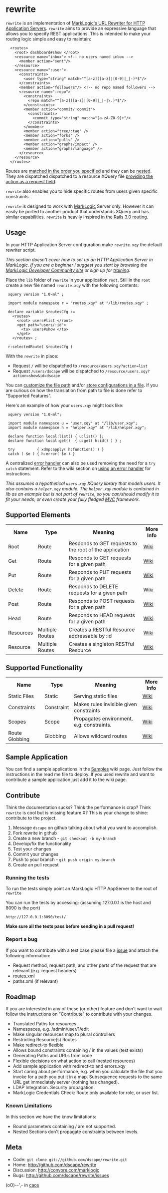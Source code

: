 # rewrite
`rewrite` is an implementation of [MarkLogic's URL Rewriter for HTTP Application Servers][11]. `rewrite` aims to provide an expressive language that allows you to specify REST applications. This is intended to make your routing logic simple and easy to maintain:

      <routes>
        <root> dashboard#show </root> 
        <resource name="inbox"> <!-- no users named inbox --> 
          <member action="sent"/> 
        </resource> 
        <resource name=":user"> 
          <constraints>  
            <user type="string" match="^[a-z]([a-z]|[0-9]|_|-)*$"/> 
          </constraints> 
          <member action="followers"/> <!-- no repo named followers --> 
          <resource name=":repo"> 
            <constraints>  
              <repo match="^[a-z]([a-z]|[0-9]|_|-|\.)*$"/> 
            </constraints> 
            <member action="commit/:commit"> 
              <constraints>  
                <commit type="string" match="[a-zA-Z0-9]+"/> 
              </constraints> 
            </member> 
            <member action="tree/:tag" /> 
            <member action="forks" /> 
            <member action="pulls" /> 
            <member action="graphs/impact" /> 
            <member action="graphs/language" /> 
          </resource> 
        </resource>
      </routes>

Routes are [matched in the order you specified][17] and they can be [nested][18]. They are dispatched dispatched to a resource XQuery file [providing the action as a request field][26]. 

`rewrite` also enables you to hide specific routes from users given specific constraints.

`rewrite` is designed to work with [MarkLogic][2] Server only. However it can easily be ported to another product that understands XQuery and has similar capabilities. `rewrite` is heavily inspired in the [Rails 3.0 routing][4].

## Usage

In your HTTP Application Server configuration make `rewrite.xqy` the default rewriter script.

*This section doesn't cover how to set up an HTTP Application Server in MarkLogic. If you are a beginner I suggest you start by browsing the [MarkLogic Developer Community site][7] or sign up for [training][8].*

Place the `lib` folder of `rewrite` in your application `root`. Still in the `root`  create a new file named `rewrite.xqy` with the following contents:

     xquery version "1.0-ml" ;
     
     import module namespace r = "routes.xqy" at "/lib/routes.xqy" ;
     
     declare variable $routesCfg := 
       <routes>
         <root> users#list </root>
         <get path="users/:id">
           <to> users#show </to>
         </get>
       </routes> ;
     
     r:selectedRoute( $routesCfg )

With the `rewrite` in place:

* Request `/` will be dispatched to `/resource/users.xqy?action=list`
* Request `/users/dscape`  will be dispatched to `/resource/users.xqy?action=show&id=dscape`

You can [customize the file path][19] and/or  [store configurations in a file][20]. If you are curious on how the translation from path to file is done refer to "Supported Features". 

Here's an example of how your `users.xqy` might look like:

     xquery version "1.0-ml";
     
     import module namespace u = "user.xqy" at "/lib/user.xqy";
     import module namespace h = "helper.xqy" at "/lib/helper.xqy";
     
     declare function local:list() { u:list() };
     declare function local:get()  { u:get( h:id() ) } ;
     
     try          { xdmp:apply( h:function() ) } 
     catch ( $e ) { h:error( $e ) }

A centralized [error handler][14] can also be used removing the need for a `try catch` statement. Refer to the wiki section on [using an error handler][21] for instructions.

*This assumes a hypothetical `users.xqy` XQuery library that models users. It also contains a `helper.xqy` module. The `helper.xqy` module is contained in lib as an example but is not part of `rewrite`, so you can/should modify it to fit your needs; or even create your fully fledged [MVC][10] framework.*

## Supported Elements

<table>
  <tr>
    <th>Name</th>
    <th>Type</th>
    <th>Meaning</th>
    <th>More Info</th>
  </tr>
  <tr>
    <td>Root</td>
    <td>Route</td>
    <td>Responds to GET requests to the root of the application</td>
    <td>
      <a href="https://github.com/dscape/rewrite/wiki/Simple-Routes">Wiki</a>
    </td>
  </tr>
  <tr>
    <td>Get</td>
    <td>Route</td>
    <td>Responds to GET requests for a given path</td>
    <td>
      <a href="https://github.com/dscape/rewrite/wiki/Simple-Routes">Wiki</a>
    </td>
  </tr>
  <tr>
    <td>Put</td>
    <td>Route</td>
    <td>Responds to PUT requests for a given path</td>
    <td>
      <a href="https://github.com/dscape/rewrite/wiki/Simple-Routes">Wiki</a>
    </td>
  </tr>
  <tr>
    <td>Delete</td>
    <td>Route</td>
    <td>Responds to DELETE requests for a given path</td>
    <td>
      <a href="https://github.com/dscape/rewrite/wiki/Simple-Routes">Wiki</a>
    </td>
  </tr>
  <tr>
    <td>Post</td>
    <td>Route</td>
    <td>Responds to POST requests for a given path</td>
    <td>
      <a href="https://github.com/dscape/rewrite/wiki/Simple-Routes">Wiki</a>
    </td>
  </tr>
  <tr>
    <td>Head</td>
    <td>Route</td>
    <td>Responds to HEAD requests for a given path</td>
    <td>
      <a href="https://github.com/dscape/rewrite/wiki/Simple-Routes">Wiki</a>
    </td>
  </tr>
  <tr>
    <td>Resources</td>
    <td>Multiple Routes</td>
    <td>Creates a RESTful Resource addressable by :id</td>
    <td>
      <a href="https://github.com/dscape/rewrite/wiki/Resources">Wiki</a>
    </td>
  </tr>
  <tr>
    <td>Resource</td>
    <td>Multiple Routes</td>
    <td>Creates a singleton RESTful Resource</td>
    <td>
      <a href="https://github.com/dscape/rewrite/wiki/Resource">Wiki</a>
    </td>
  </tr>
</table>

## Supported Functionality

<table>
  <tr>
    <th>Name</th>
    <th>Type</th>
    <th>Meaning</th>
    <th>More Info</th>
  </tr>
  <tr>
    <td>Static Files</td>
    <td>Static</td>
    <td>Serving static files</td>
    <td>
      <a href="https://github.com/dscape/rewrite/wiki/Static-Files">Wiki</a>
    </td>
  </tr>
  <tr>
    <td>Constraints</td>
    <td>Constraint</td>
    <td>Makes rules invisible given constraints</td>
    <td>
      <a href="https://github.com/dscape/rewrite/wiki/Constraints">Wiki</a>
    </td>
  </tr>
  <tr>
    <td>Scopes</td>
    <td>Scope</td>
    <td>Propagates environment, e.g. constraints.</td>
    <td>
      <a href="https://github.com/dscape/rewrite/wiki/Scopes">Wiki</a>
    </td>
  </tr>
  <tr>
    <td>Route Globbing</td>
    <td>Globbing</td>
    <td>Allows wildcard routes</td>
    <td>
      <a href="https://github.com/dscape/rewrite/wiki/Globbing">Wiki</a>
    </td>
  </tr>
</table>

## Sample Application

You can find a sample applications in the [Samples][30] wiki page. Just follow the instructions in the read me file to deploy. If you used rewrite and want to contribute a sample application just add it to the wiki page.

## Contribute

Think the documentation sucks? Think the performance is crap? Think `rewrite` is cool but is missing feature X? This is your change to shine: contribute to the project.

1. Message `dscape` on github talking about what you want to accomplish.
2. Fork rewrite in github
3. Create a new branch - `git checkout -b my-branch`
4. Develop/fix the functionality
5. Test your changes
6. Commit your changes
7. Push to your branch - `git push origin my-branch`
8. Create an pull request

### Running the tests

To run the tests simply point an MarkLogic HTTP AppServer to the root of `rewrite`

You can run the tests by accessing:
(assuming 127.0.0.1 is the host and 8090 is the port)

    http://127.0.0.1:8090/test/

**Make sure all the tests pass before sending in a pull request!**

### Report a bug

If you want to contribute with a test case please file a [issue][1] and attach 
the following information:

* Request method, request path, and other parts of the request that are relevant (e.g. request headers)
* routes.xml
* paths.xml (if relevant)

## Roadmap

If you are interested in any of these (or other) feature and don't want to wait follow the instructions on "Contribute" to contribute with your changes.

* Translated Paths for resources
* Namespaces, e.g. /admin/user/1/edit
* Make singular resources map to plural controllers
* Restricting Resource(s) Routes
* Make redirect-to flexible
* Allows bound constraints containing / in the values (test exists)
* Generating Paths and URLs from code
* Flexible decisions on what action to call (nested resources)
* Add sample application with redirect-to and errors.xqy
* Start caring about performance, e.g. when you calculate the file that you invoke for a path you put it in a map. Subsequence requests to the same URL get immediately server (nothing has changed).
* LDAP Integration. Security propagation.
* MarkLogic Credentials Check: Route only available for role, or user list.

### Known Limitations

In this section we have the know limitations:

* Bound parameters containing / are not supported.
* Nested Sections don't propagate constraints between levels.

## Meta

* Code: `git clone git://github.com/dscape/rewrite.git`
* Home: <http://github.com/dscape/rewrite>
* Discussion: <http://convore.com/marklogic>
* Bugs: <http://github.com/dscape/rewrite/issues>

(oO)--',- in [caos][3]

[1]: http://github.com/dscape/rewrite/issues
[2]: http://marklogic.com
[3]: http://caos.di.uminho.pt
[4]: http://edgeguides.rubyonrails.org/routing.html
[5]: http://github.com/dscape/dxc
[6]: https://github.com/dscape/dxc/blob/master/http/http.xqy#L27
[7]: http://developer.marklogic.com
[8]: http://www.marklogic.com/services/training.html
[9]: http://xqzone.marklogic.com/pubs/4.2/apidocs/Ext-7.html#xdmp:document-get
[10]: http://en.wikipedia.org/wiki/Model–View–Controller
[11]: http://docs.marklogic.com/4.2doc/docapp.xqy#display.xqy?fname=http://pubs/4.2doc/xml/dev_guide/appserver-control.xml%2313050
[12]: http://developer.marklogic.com/pubs/4.2/apidocs/AppServerBuiltins.html#xdmp:get-request-field
[13]: http://en.wikipedia.org/wiki/Regular_expression
[14]: http://docs.marklogic.com/4.2doc/docapp.xqy#display.xqy?fname=http://pubs/4.2doc/xml/dev_guide/appserver-control.xml
[15]: http://www.w3.org/Protocols/rfc2616/rfc2616-sec10.html
[16]: http://www.w3.org/TR/xmlschema-2
[17]: https://github.com/dscape/rewrite/wiki/Routes-are-ordered
[18]: https://github.com/dscape/rewrite/wiki/Nested-Routes
[19]: https://github.com/dscape/rewrite/wiki/Customize-File-Path
[20]: https://github.com/dscape/rewrite/wiki/Loading-Configuration-from-Files
[21]: https://github.com/dscape/rewrite/wiki/Using-an-Error-Handler
[22]: https://github.com/dscape/rewrite/wiki/How-Verbs-Work
[23]: https://github.com/dscape/rewrite/wiki/Simple-Routes
[24]: https://github.com/dscape/rewrite/wiki/Resources
[25]: https://github.com/dscape/rewrite/wiki/Resource
[26]: https://github.com/dscape/rewrite/wiki/Mapping-to-Functions
[27]: https://github.com/dscape/rewrite/wiki/Static-Files
[28]: https://github.com/dscape/rewrite/wiki/Constraints
[29]: https://github.com/dscape/rewrite/wiki/Scopes
[30]: https://github.com/dscape/rewrite/wiki/Sample-Applications